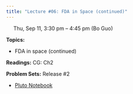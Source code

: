 ```yaml
---
title: "Lecture #06: FDA in Space (continued)"
---
```


&nbsp;&nbsp;&nbsp;&nbsp;&nbsp;Thu, Sep 11, 3:30 pm – 4:45 pm (Bo Guo)

**Topics:**
- FDA in space (continued)

**Readings:** CG: Ch2

**Problem Sets:** Release #2

- [Pluto Notebook](../pluto_notebooks/Lec6_fda_space_continued.jl)